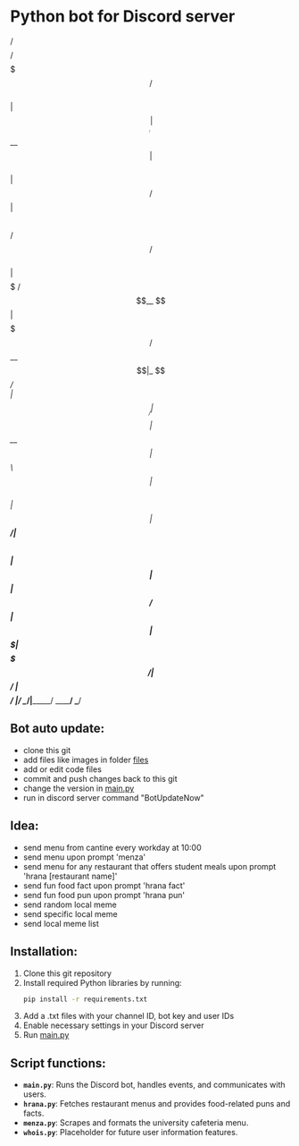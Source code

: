 # Python bot for Discord server


 /$$$$$$$$        /$$$$$$$              /$$    
| $$_____/       | $$__  $$            | $$    
| $$     /$$$$$$ | $$  \ $$  /$$$$$$  /$$$$$$  
| $$$$$ /$$__  $$| $$$$$$$  /$$__  $$|_  $$_/  
| $$__/| $$$$$$$$| $$__  $$| $$  \ $$  | $$    
| $$   | $$_____/| $$  \ $$| $$  | $$  | $$ /$$
| $$   |  $$$$$$$| $$$$$$$/|  $$$$$$/  |  $$$$/
|__/    \_______/|_______/  \______/    \___/  
                                               
                                               
                                               
## Bot auto update:
- clone this git
- add files like images in folder [files](files/)
- add or edit code files
- commit and push changes back to this git
- change the version in [main.py](main.py)
- run in discord server command "BotUpdateNow"

## Idea:
- send menu from cantine every workday at 10:00
- send menu upon prompt 'menza'
- send menu for any restaurant that offers student meals upon prompt 'hrana [restaurant name]'
- send fun food fact upon prompt 'hrana fact'
- send fun food pun upon prompt 'hrana pun'
- send random local meme
- send specific local meme
- send local meme list

## Installation:
1. Clone this git repository
2. Install required Python libraries by running:
   ```bash
   pip install -r requirements.txt
4. Add a .txt files with your channel ID, bot key and user IDs
6. Enable necessary settings in your Discord server
7. Run [main.py](main.py)

## Script functions:
- **`main.py`**: Runs the Discord bot, handles events, and communicates with users.
- **`hrana.py`**: Fetches restaurant menus and provides food-related puns and facts.
- **`menza.py`**: Scrapes and formats the university cafeteria menu.
- **`whois.py`**: Placeholder for future user information features.

